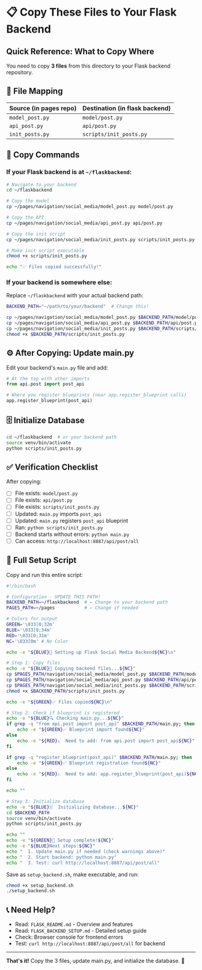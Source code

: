 # 📋 Copy These Files to Your Flask Backend

## Quick Reference: What to Copy Where

You need to copy **3 files** from this directory to your Flask backend repository.

## 🔄 File Mapping

| Source (in pages repo) | Destination (in flask backend) |
|------------------------|-------------------------------|
| `model_post.py` | `model/post.py` |
| `api_post.py` | `api/post.py` |
| `init_posts.py` | `scripts/init_posts.py` |

## 📝 Copy Commands

### If your Flask backend is at `~/flaskbackend`:

```bash
# Navigate to your backend
cd ~/flaskbackend

# Copy the model
cp ~/pages/navigation/social_media/model_post.py model/post.py

# Copy the API
cp ~/pages/navigation/social_media/api_post.py api/post.py

# Copy the init script
cp ~/pages/navigation/social_media/init_posts.py scripts/init_posts.py

# Make init script executable
chmod +x scripts/init_posts.py

echo "✅ Files copied successfully!"
```

### If your backend is somewhere else:

Replace `~/flaskbackend` with your actual backend path:

```bash
BACKEND_PATH="~/path/to/your/backend"  # Change this!

cp ~/pages/navigation/social_media/model_post.py $BACKEND_PATH/model/post.py
cp ~/pages/navigation/social_media/api_post.py $BACKEND_PATH/api/post.py
cp ~/pages/navigation/social_media/init_posts.py $BACKEND_PATH/scripts/init_posts.py
chmod +x $BACKEND_PATH/scripts/init_posts.py
```

## ⚙️ After Copying: Update main.py

Edit your backend's `main.py` file and add:

```python
# At the top with other imports
from api.post import post_api

# Where you register blueprints (near app.register_blueprint calls)
app.register_blueprint(post_api)
```

## 🗄️ Initialize Database

```bash
cd ~/flaskbackend  # or your backend path
source venv/bin/activate
python scripts/init_posts.py
```

## ✅ Verification Checklist

After copying:

- [ ] File exists: `model/post.py`
- [ ] File exists: `api/post.py`
- [ ] File exists: `scripts/init_posts.py`
- [ ] Updated: `main.py` imports `post_api`
- [ ] Updated: `main.py` registers `post_api` blueprint
- [ ] Ran: `python scripts/init_posts.py`
- [ ] Backend starts without errors: `python main.py`
- [ ] Can access: `http://localhost:8887/api/post/all`

## 🚀 Full Setup Script

Copy and run this entire script:

```bash
#!/bin/bash

# Configuration - UPDATE THIS PATH!
BACKEND_PATH=~/flaskbackend  # ← Change to your backend path
PAGES_PATH=~/pages           # ← Change if needed

# Colors for output
GREEN='\033[0;32m'
BLUE='\033[0;34m'
RED='\033[0;31m'
NC='\033[0m' # No Color

echo -e "${BLUE}🚀 Setting up Flask Social Media Backend${NC}\n"

# Step 1: Copy files
echo -e "${BLUE}📁 Copying backend files...${NC}"
cp $PAGES_PATH/navigation/social_media/model_post.py $BACKEND_PATH/model/post.py
cp $PAGES_PATH/navigation/social_media/api_post.py $BACKEND_PATH/api/post.py
cp $PAGES_PATH/navigation/social_media/init_posts.py $BACKEND_PATH/scripts/init_posts.py
chmod +x $BACKEND_PATH/scripts/init_posts.py

echo -e "${GREEN}✅ Files copied${NC}\n"

# Step 2: Check if blueprint is registered
echo -e "${BLUE}🔍 Checking main.py...${NC}"
if grep -q "from api.post import post_api" $BACKEND_PATH/main.py; then
    echo -e "${GREEN}✅ Blueprint import found${NC}"
else
    echo -e "${RED}⚠️  Need to add: from api.post import post_api${NC}"
fi

if grep -q "register_blueprint(post_api)" $BACKEND_PATH/main.py; then
    echo -e "${GREEN}✅ Blueprint registration found${NC}"
else
    echo -e "${RED}⚠️  Need to add: app.register_blueprint(post_api)${NC}"
fi

echo ""

# Step 3: Initialize database
echo -e "${BLUE}🗄️  Initializing database...${NC}"
cd $BACKEND_PATH
source venv/bin/activate
python scripts/init_posts.py

echo ""
echo -e "${GREEN}🎉 Setup complete!${NC}"
echo -e "${BLUE}Next steps:${NC}"
echo "  1. Update main.py if needed (check warnings above)"
echo "  2. Start backend: python main.py"
echo "  3. Test: curl http://localhost:8887/api/post/all"
```

Save as `setup_backend.sh`, make executable, and run:

```bash
chmod +x setup_backend.sh
./setup_backend.sh
```

## 📞 Need Help?

- Read: `FLASK_README.md` - Overview and features
- Read: `FLASK_BACKEND_SETUP.md` - Detailed setup guide
- Check: Browser console for frontend errors
- Test: `curl http://localhost:8887/api/post/all` for backend

---

**That's it!** Copy the 3 files, update main.py, and initialize the database. 🎉

